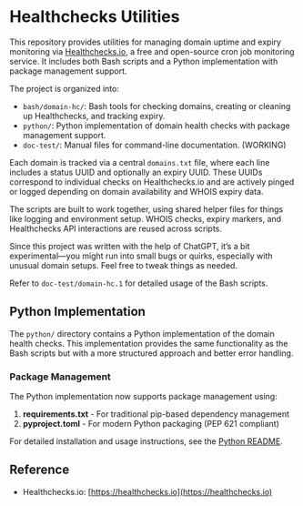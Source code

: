 # Healthchecks Utilities

This repository provides utilities for managing domain uptime and expiry monitoring via [Healthchecks.io](https://healthchecks.io/), a free and open-source cron job monitoring service. It includes both Bash scripts and a Python implementation with package management support.

The project is organized into:

- `bash/domain-hc/`: Bash tools for checking domains, creating or cleaning up Healthchecks, and tracking expiry.
- `python/`: Python implementation of domain health checks with package management support.
- `doc-test/`: Manual files for command-line documentation. (WORKING)

Each domain is tracked via a central `domains.txt` file, where each line includes a status UUID and optionally an expiry UUID. These UUIDs correspond to individual checks on Healthchecks.io and are actively pinged or logged depending on domain availability and WHOIS expiry data.

The scripts are built to work together, using shared helper files for things like logging and environment setup. WHOIS checks, expiry markers, and Healthchecks API interactions are reused across scripts.

Since this project was written with the help of ChatGPT, it’s a bit experimental—you might run into small bugs or quirks, especially with unusual domain setups. Feel free to tweak things as needed.

Refer to `doc-test/domain-hc.1` for detailed usage of the Bash scripts.

## Python Implementation

The `python/` directory contains a Python implementation of the domain health checks. This implementation provides the same functionality as the Bash scripts but with a more structured approach and better error handling.

### Package Management

The Python implementation now supports package management using:

1. **requirements.txt** - For traditional pip-based dependency management
2. **pyproject.toml** - For modern Python packaging (PEP 621 compliant)

For detailed installation and usage instructions, see the [Python README](python/domain-hc/README.md).

## Reference

- Healthchecks.io: [https://healthchecks.io](https://healthchecks.io)
